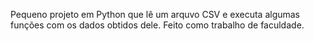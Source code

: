 Pequeno projeto em Python que lê um arquvo CSV  e executa algumas funções com os dados obtidos dele.
Feito como trabalho de faculdade.
